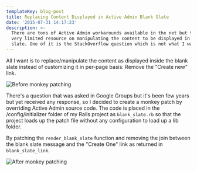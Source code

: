 ```yaml
---
templateKey: blog-post
title: Replacing Content Displayed in Active Admin Blank Slate
date: '2015-07-31 14:17:23'
description: >-
  There are tons of Active Admin workarounds available in the net but there are
  very limited resource on manipulating the content to be displayed in the blank
  slate. One of it is the StackOverflow question which is not what I want.
---
```

All I want is to replace/manipulate the content as displayed inside the blank slate instead of customizing it in per-page basis: Remove the "Create new" link.

<img src="https://s3.amazonaws.com/waiyanyoon.com/blank_slate_before.png" alt="Before monkey patching">


There's a question that was asked in Google Groups but it's been few years but yet received any response, so I decided to create a monkey patch by overriding Active Admin source code. The code is placed in the /config/initializer folder of my Rails project as `blank_slate.rb` so that the project loads up the patch file without any configuration to load up a lib folder.

<script src="https://gist.github.com/yoonwaiyan/75caf90aa5c355eb3484.js"></script>

By patching the `render_blank_slate` function and removing the join between the blank slate message and the "Create One" link as returned in `blank_slate_link`.

<img src="https://s3.amazonaws.com/waiyanyoon.com/blank_slate_after.png" alt="After monkey patching">
